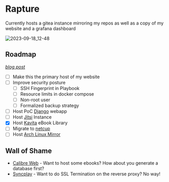 # Rapture

Currently hosts a gitea instance mirroring my repos as well as a copy of my website and a grafana dashboard

![2023-09-18_12-48](https://github.com/port19x/rapture/assets/82055622/bf43d6f9-e225-448b-833a-8323e7757803)

## Roadmap

[*blog post*](https://port19.xyz/tech/status-update-2309/)

- [ ] Make this the primary host of my website
- [ ] Improve security posture
  - [ ] SSH Fingerprint in Playbook
  - [ ] Resource limits in docker compose
  - [ ] Non-root user
  - [ ] Formalized backup strategy
- [ ] Host PoC [Django](https://docs.djangoproject.com/en/2.2/howto/deployment/) webapp
- [ ] Host [Jitsi](https://github.com/jitsi/docker-jitsi-meet) Instance
- [x] Host [Kavita](https://github.com/Kareadita/Kavita) eBook Library
- [ ] Migrate to [netcup](https://www.netcup.de/bestellen/produkt.php?produkt=2892)
- [ ] Host [Arch Linux Mirror](https://wiki.archlinux.org/title/DeveloperWiki:NewMirrors)

## Wall of Shame

- [Calibre Web](https://github.com/janeczku/calibre-web) - Want to host some ebooks? How about you generate a database first?
- [Syncplay](https://github.com/Syncplay/syncplay/issues/573#issuecomment-1362880943) - Want to do SSL Termination on the reverse proxy? No way!
